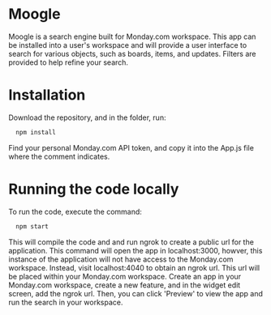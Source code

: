# Moogle
Moogle is a search engine built for Monday.com workspace. This app can be installed into a user's workspace and will provide a user interface to search for various objects, such as boards, items, and updates. Filters are provided to help refine your search.

# Installation
Download the repository, and in the folder, run:
```sh
  npm install
```

Find your personal Monday.com API token, and copy it into the App.js file where the comment indicates.

# Running the code locally
To run the code, execute the command:
```sh
  npm start
```
This will compile the code and and run ngrok to create a public url for the application. This command will open the app in localhost:3000, howver, this instance of the application will not have access to the Monday.com workspace. Instead, visit localhost:4040 to obtain an ngrok url. This url will be placed within your Monday.com workspace. Create an app in your Monday.com workspace, create a new feature, and in the widget edit screen, add the ngrok url. Then, you can click 'Preview' to view the app and run the search in your workspace.

